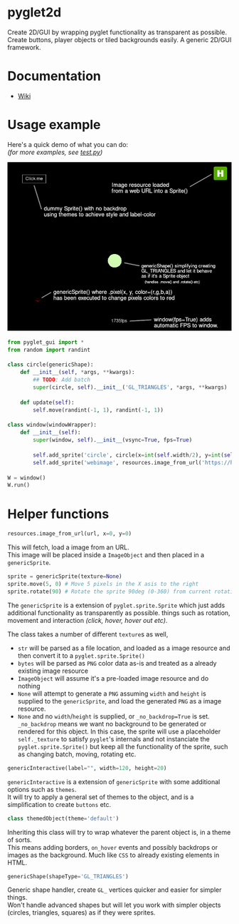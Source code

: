 pyglet2d
=========

Create 2D/GUI by wrapping pyglet functionality as transparent as possible.<br>
Create buttons, player objects or tiled backgrounds easily. A generic 2D/GUI framework.

Documentation
=============

 * [Wiki](https://github.com/Torxed/pyglet2d/wiki)

Usage example
=============

Here's a quick demo of what you can do:<br>
*(for more examples, see [test.py](/test.py))*

![screenshot](screenshot.png)

```Python
from pyglet_gui import *
from random import randint

class circle(genericShape):
	def __init__(self, *args, **kwargs):
		## TODO: Add batch
		super(circle, self).__init__('GL_TRIANGLES', *args, **kwargs)

	def update(self):
		self.move(randint(-1, 1), randint(-1, 1))

class window(windowWrapper):
	def __init__(self):
		super(window, self).__init__(vsync=True, fps=True)

		self.add_sprite('circle', circle(x=int(self.width/2), y=int(self.height/2), alpha=0))
		self.add_sprite('webimage', resources.image_from_url('https://hvornum.se/favicon.ico', x=self.width-64, y=self.height-64))

W = window()
W.run()
```

Helper functions
================

```python
resources.image_from_url(url, x=0, y=0)
```

This will fetch, load a image from an URL.<br>
This image will be placed inside a `ImageObject` and then placed in a `genericSprite`.

```python
sprite = genericSprite(texture=None)
sprite.move(5, 0) # Move 5 pixels in the X asis to the right
sprite.rotate(90) # Rotate the sprite 90deg (0-360) from current rotation
```

The `genericSprite` is a extension of `pyglet.sprite.Sprite` which just adds additional functionality as transparently as possible. things such as rotation, movement and interaction *(click, hover, hover out etc)*.

The class takes a number of different `texture`s as well,

 * `str` will be parsed as a file location, and loaded as a image resource and then convert it to a `pyglet.sprite.Sprite()`
 * `bytes` will be parsed as `PNG` color data as-is and treated as a already existing image resource
 * `ImageObject` will assume it's a pre-loaded image resource and do nothing
 * `None` will attempt to generate a `PNG` assuming `width` and `height` is supplied to the `genericSprite`, and load the generated `PNG` as a image resource.
 * `None` and no `width`/`height` is supplied, or `_no_backdrop=True` is set. `_no_backdrop` means we want no background to be generated or rendered for this object. In this case, the sprite will use a placeholder `self._texture` to satisfy `pyglet`'s internals and not instanciate the `pyglet.sprite.Sprite()` but keep all the functionality of the sprite, such as changing batch, moving, rotating etc.

```python
genericInteractive(label="", width=120, height=20)
```

`genericInteractive` is a extension of `genericSprite` with some additional options such as `themes`.<br>
It will try to apply a general set of themes to the object, and is a simplification to create `buttons` etc.

```python
class themedObject(theme='default')
```

Inheriting this class will try to wrap whatever the parent object is, in a theme of sorts.<br>
This means adding borders, `on_hover` events and possibly backdrops or images as the background. Much like `CSS` to already existing elements in HTML.

```python
genericShape(shapeType='GL_TRIANGLES')
```

Generic shape handler, create `GL_` vertices quicker and easier for simpler things.<br>
Won't handle advanced shapes but will let you work with simpler objects (circles, triangles, squares) as if they were sprites.